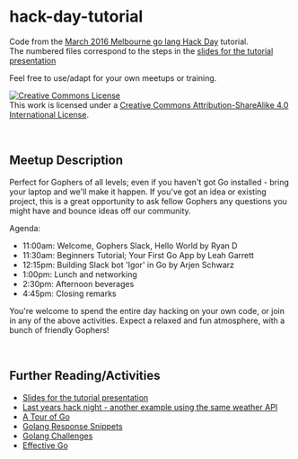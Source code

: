 # hack-day-tutorial
Code from the [March 2016 Melbourne go lang Hack Day](http://www.meetup.com/golang-mel/events/229245373/) tutorial.<br />
The numbered files correspond to the steps in the [slides for the tutorial presentation](https://docs.google.com/presentation/d/1ZA-c7yi-ojTWCFmNj27L2TMuedzhC31Lv5g9JZNzPFo/edit?usp=sharing)
<br />

Feel free to use/adapt for your own meetups or training.

<a rel="license" href="http://creativecommons.org/licenses/by-sa/4.0/"><img alt="Creative Commons License" style="border-width:0" src="https://i.creativecommons.org/l/by-sa/4.0/88x31.png" /></a><br />This work is licensed under a <a rel="license" href="http://creativecommons.org/licenses/by-sa/4.0/">Creative Commons Attribution-ShareAlike 4.0 International License</a>.

<br />  

## Meetup Description

Perfect for Gophers of all levels; even if you haven't got Go installed - bring your laptop and we'll make it happen. If you've got an idea or existing project, this is a great opportunity to ask fellow Gophers any questions you might have and bounce ideas off our community.

Agenda:

* 11:00am: Welcome, Gophers Slack, Hello World by Ryan D
* 11:30am: Beginners Tutorial; Your First Go App by Leah Garrett
* 12:15pm: Building Slack bot 'Igor' in Go by Arjen Schwarz
* 1:00pm: Lunch and networking
* 2:30pm: Afternoon beverages
* 4:45pm: Closing remarks

You're welcome to spend the entire day hacking on your own code, or join in any of the above activities. Expect a relaxed and fun atmosphere, with a bunch of friendly Gophers!

<br />  

## Further Reading/Activities
* [Slides for the tutorial presentation](https://docs.google.com/presentation/d/1ZA-c7yi-ojTWCFmNj27L2TMuedzhC31Lv5g9JZNzPFo/edit?usp=sharing)
* [Last years hack night - another example using the same weather API](https://github.com/joho/noobnightexamples)
* [A Tour of Go](https://tour.golang.org/welcome/1)
* [Golang Response Snippets](http://www.alexedwards.net/blog/golang-response-snippets)
* [Golang Challenges](http://golang-challenge.com/)
* [Effective Go](https://golang.org/doc/effective_go.html)
